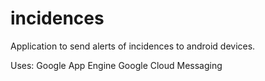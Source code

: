 incidences
==========

Application to send alerts of incidences to android devices.

Uses:
Google App Engine
Google Cloud Messaging

